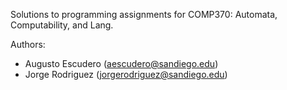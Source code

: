 Solutions to programming assignments for COMP370: Automata, Computability, and Lang.

Authors: 
  - Augusto Escudero (aescudero@sandiego.edu)
  - Jorge Rodriguez (jorgerodriguez@sandiego.edu)
